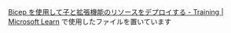 [Bicep を使用して子と拡張機能のリソースをデプロイする - Training | Microsoft Learn](https://learn.microsoft.com/ja-jp/training/modules/child-extension-bicep-templates/) で使用したファイルを置いています